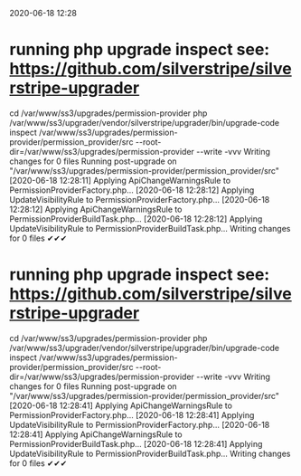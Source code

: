 2020-06-18 12:28

# running php upgrade inspect see: https://github.com/silverstripe/silverstripe-upgrader
cd /var/www/ss3/upgrades/permission-provider
php /var/www/ss3/upgrader/vendor/silverstripe/upgrader/bin/upgrade-code inspect /var/www/ss3/upgrades/permission-provider/permission_provider/src  --root-dir=/var/www/ss3/upgrades/permission-provider --write -vvv
Writing changes for 0 files
Running post-upgrade on "/var/www/ss3/upgrades/permission-provider/permission_provider/src"
[2020-06-18 12:28:11] Applying ApiChangeWarningsRule to PermissionProviderFactory.php...
[2020-06-18 12:28:12] Applying UpdateVisibilityRule to PermissionProviderFactory.php...
[2020-06-18 12:28:12] Applying ApiChangeWarningsRule to PermissionProviderBuildTask.php...
[2020-06-18 12:28:12] Applying UpdateVisibilityRule to PermissionProviderBuildTask.php...
Writing changes for 0 files
✔✔✔
# running php upgrade inspect see: https://github.com/silverstripe/silverstripe-upgrader
cd /var/www/ss3/upgrades/permission-provider
php /var/www/ss3/upgrader/vendor/silverstripe/upgrader/bin/upgrade-code inspect /var/www/ss3/upgrades/permission-provider/permission_provider/src  --root-dir=/var/www/ss3/upgrades/permission-provider --write -vvv
Writing changes for 0 files
Running post-upgrade on "/var/www/ss3/upgrades/permission-provider/permission_provider/src"
[2020-06-18 12:28:41] Applying ApiChangeWarningsRule to PermissionProviderFactory.php...
[2020-06-18 12:28:41] Applying UpdateVisibilityRule to PermissionProviderFactory.php...
[2020-06-18 12:28:41] Applying ApiChangeWarningsRule to PermissionProviderBuildTask.php...
[2020-06-18 12:28:41] Applying UpdateVisibilityRule to PermissionProviderBuildTask.php...
Writing changes for 0 files
✔✔✔